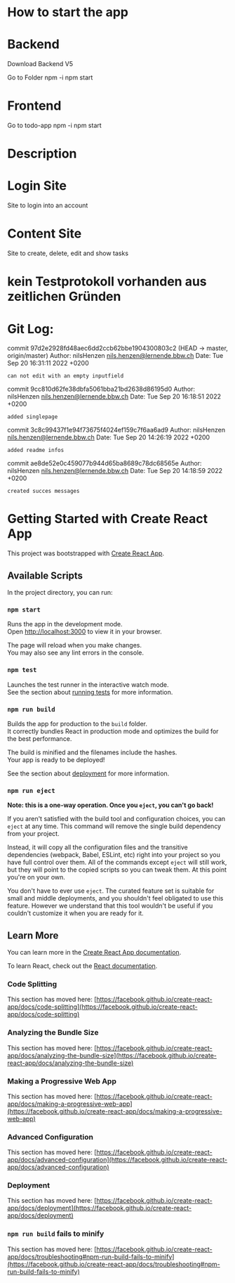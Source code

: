 # How to start the app
# Backend
Download Backend V5

Go to Folder
npm -i
npm start

# Frontend
Go to todo-app
npm -i
npm start

# Description
# Login Site
Site to login into an account

# Content Site
Site to create, delete, edit and show tasks

# kein Testprotokoll vorhanden aus zeitlichen Gründen


# Git Log:

commit 97d2e2928fd48aec6dd2ccb62bbe1904300803c2 (HEAD -> master, origin/master)
Author: nilsHenzen <nils.henzen@lernende.bbw.ch>
Date:   Tue Sep 20 16:31:11 2022 +0200

    can not edit with an empty inputfield

commit 9cc810d62fe38dbfa5061bba21bd2638d86195d0
Author: nilsHenzen <nils.henzen@lernende.bbw.ch>
Date:   Tue Sep 20 16:18:51 2022 +0200

    added singlepage

commit 3c8c99437f1e94f73675f4024ef159c7f6aa6ad9
Author: nilsHenzen <nils.henzen@lernende.bbw.ch>
Date:   Tue Sep 20 14:26:19 2022 +0200

    added readme infos

commit ae8de52e0c459077b944d65ba8689c78dc68565e
Author: nilsHenzen <nils.henzen@lernende.bbw.ch>
Date:   Tue Sep 20 14:18:59 2022 +0200

    created succes messages





# Getting Started with Create React App

This project was bootstrapped with [Create React App](https://github.com/facebook/create-react-app).

## Available Scripts

In the project directory, you can run:

### `npm start`

Runs the app in the development mode.\
Open [http://localhost:3000](http://localhost:3000) to view it in your browser.

The page will reload when you make changes.\
You may also see any lint errors in the console.

### `npm test`

Launches the test runner in the interactive watch mode.\
See the section about [running tests](https://facebook.github.io/create-react-app/docs/running-tests) for more information.

### `npm run build`

Builds the app for production to the `build` folder.\
It correctly bundles React in production mode and optimizes the build for the best performance.

The build is minified and the filenames include the hashes.\
Your app is ready to be deployed!

See the section about [deployment](https://facebook.github.io/create-react-app/docs/deployment) for more information.

### `npm run eject`

**Note: this is a one-way operation. Once you `eject`, you can't go back!**

If you aren't satisfied with the build tool and configuration choices, you can `eject` at any time. This command will remove the single build dependency from your project.

Instead, it will copy all the configuration files and the transitive dependencies (webpack, Babel, ESLint, etc) right into your project so you have full control over them. All of the commands except `eject` will still work, but they will point to the copied scripts so you can tweak them. At this point you're on your own.

You don't have to ever use `eject`. The curated feature set is suitable for small and middle deployments, and you shouldn't feel obligated to use this feature. However we understand that this tool wouldn't be useful if you couldn't customize it when you are ready for it.

## Learn More

You can learn more in the [Create React App documentation](https://facebook.github.io/create-react-app/docs/getting-started).

To learn React, check out the [React documentation](https://reactjs.org/).

### Code Splitting

This section has moved here: [https://facebook.github.io/create-react-app/docs/code-splitting](https://facebook.github.io/create-react-app/docs/code-splitting)

### Analyzing the Bundle Size

This section has moved here: [https://facebook.github.io/create-react-app/docs/analyzing-the-bundle-size](https://facebook.github.io/create-react-app/docs/analyzing-the-bundle-size)

### Making a Progressive Web App

This section has moved here: [https://facebook.github.io/create-react-app/docs/making-a-progressive-web-app](https://facebook.github.io/create-react-app/docs/making-a-progressive-web-app)

### Advanced Configuration

This section has moved here: [https://facebook.github.io/create-react-app/docs/advanced-configuration](https://facebook.github.io/create-react-app/docs/advanced-configuration)

### Deployment

This section has moved here: [https://facebook.github.io/create-react-app/docs/deployment](https://facebook.github.io/create-react-app/docs/deployment)

### `npm run build` fails to minify

This section has moved here: [https://facebook.github.io/create-react-app/docs/troubleshooting#npm-run-build-fails-to-minify](https://facebook.github.io/create-react-app/docs/troubleshooting#npm-run-build-fails-to-minify)
